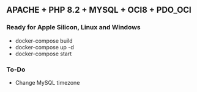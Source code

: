 ## APACHE + PHP 8.2 + MYSQL + OCI8 + PDO_OCI
### Ready for Apple Silicon, Linux and Windows

- docker-compose build
- docker-compose up -d
- docker-compose start


### To-Do
- Change MySQL timezone
